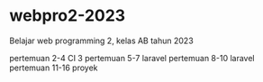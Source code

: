 # webpro2-2023
Belajar web programming 2, kelas AB tahun 2023

pertemuan 2-4 CI 3
pertemuan 5-7 laravel
pertemuan 8-10 laravel
pertemuan 11-16 proyek 
